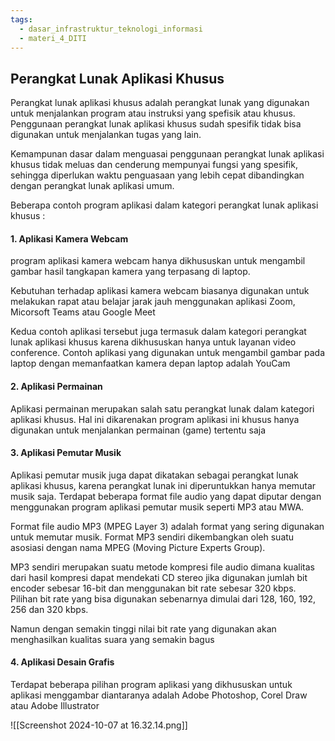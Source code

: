 ```yaml
---
tags:
  - dasar_infrastruktur_teknologi_informasi
  - materi_4_DITI
---
```

## Perangkat Lunak Aplikasi Khusus

Perangkat lunak aplikasi khusus adalah perangkat lunak yang digunakan untuk menjalankan program atau instruksi yang spefisik atau khusus. Penggunaan perangkat lunak aplikasi khusus sudah spesifik tidak bisa digunakan untuk menjalankan tugas yang lain.

Kemampunan dasar dalam menguasai penggunaan perangkat lunak aplikasi khusus tidak meluas dan cenderung mempunyai fungsi yang spesifik, sehingga diperlukan waktu penguasaan yang lebih cepat dibandingkan dengan perangkat lunak aplikasi umum. 

Beberapa contoh program aplikasi dalam kategori perangkat lunak aplikasi khusus :

#### 1. Aplikasi Kamera Webcam

program aplikasi kamera webcam hanya dikhususkan untuk mengambil gambar hasil tangkapan kamera yang terpasang di laptop. 

Kebutuhan terhadap aplikasi kamera webcam biasanya digunakan untuk melakukan rapat atau belajar jarak jauh menggunakan aplikasi Zoom, Micorsoft Teams atau Google Meet

Kedua contoh aplikasi tersebut juga termasuk dalam kategori perangkat lunak aplikasi khusus karena dikhususkan hanya untuk layanan video conference. Contoh aplikasi yang digunakan untuk mengambil gambar pada laptop dengan memanfaatkan kamera depan laptop adalah YouCam

#### 2. Aplikasi Permainan

Aplikasi permainan merupakan salah satu perangkat lunak dalam kategori aplikasi khusus. Hal ini dikarenakan program aplikasi ini khusus hanya digunakan untuk menjalankan permainan (game) tertentu saja

#### 3. Aplikasi Pemutar Musik

Aplikasi pemutar musik juga dapat dikatakan sebagai perangkat lunak aplikasi khusus, karena perangkat lunak ini diperuntukkan hanya memutar musik saja. Terdapat beberapa format file audio yang dapat diputar dengan menggunakan program aplikasi pemutar musik seperti MP3 atau MWA. 

Format file audio MP3 (MPEG Layer 3) adalah format yang sering digunakan untuk memutar musik. Format MP3 sendiri dikembangkan oleh suatu asosiasi dengan nama MPEG (Moving Picture Experts Group). 

MP3 sendiri merupakan suatu metode kompresi file audio dimana kualitas dari hasil kompresi dapat mendekati CD stereo jika digunakan jumlah bit encoder sebesar 16-bit dan menggunakan bit rate sebesar 320 kbps. Pilihan bit rate yang bisa digunakan sebenarnya dimulai dari 128, 160, 192, 256 dan 320 kbps. 

Namun dengan semakin tinggi nilai bit rate yang digunakan akan menghasilkan kualitas suara yang semakin bagus

#### 4. Aplikasi Desain Grafis

Terdapat beberapa pilihan program aplikasi yang dikhususkan untuk aplikasi menggambar diantaranya adalah Adobe Photoshop, Corel Draw atau Adobe Illustrator

![[Screenshot 2024-10-07 at 16.32.14.png]]

